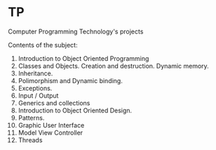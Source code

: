 # TP
 Computer Programming Technology's projects

Contents of the subject:

  1. Introduction to Object Oriented Programming
  2. Classes and Objects. Creation and destruction. Dynamic memory.
  3. Inheritance.
  4. Polimorphism and Dynamic binding.
  5. Exceptions.
  6. Input / Output
  7. Generics and collections
  8. Introduction to Object Oriented Design.
  9. Patterns.
  10. Graphic User Interface
  11. Model View Controller
  12. Threads
